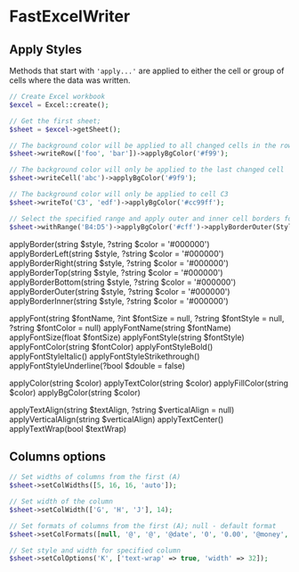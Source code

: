 # FastExcelWriter

## Apply Styles

Methods that start with ```'apply...'``` are applied to either the cell or group of cells where the data was written.

```php
// Create Excel workbook
$excel = Excel::create();

// Get the first sheet;
$sheet = $excel->getSheet();

// The background color will be applied to all changed cells in the row
$sheet->writeRow(['foo', 'bar'])->applyBgColor('#f99');

// The background color will only be applied to the last changed cell
$sheet->writeCell('abc')->applyBgColor('#9f9');

// The background color will only be applied to cell C3
$sheet->writeTo('C3', 'edf')->applyBgColor('#cc99ff');

// Select the specified range and apply outer and inner cell borders for it
$sheet->withRange('B4:D5')->applyBgColor('#cff')->applyBorderOuter(Style::BORDER_DOUBLE)->applyBorderInner(Style::BORDER_DOTTED);

```

applyBorder(string $style, ?string $color = '#000000')
applyBorderLeft(string $style, ?string $color = '#000000')
applyBorderRight(string $style, ?string $color = '#000000')
applyBorderTop(string $style, ?string $color = '#000000')
applyBorderBottom(string $style, ?string $color = '#000000')
applyBorderOuter(string $style, ?string $color = '#000000')
applyBorderInner(string $style, ?string $color = '#000000')

applyFont(string $fontName, ?int $fontSize = null, ?string $fontStyle = null, ?string $fontColor = null)
applyFontName(string $fontName)
applyFontSize(float $fontSize)
applyFontStyle(string $fontStyle)
applyFontColor(string $fontColor)
applyFontStyleBold()
applyFontStyleItalic()
applyFontStyleStrikethrough()
applyFontStyleUnderline(?bool $double = false)

applyColor(string $color)
applyTextColor(string $color)
applyFillColor(string $color)
applyBgColor(string $color)

applyTextAlign(string $textAlign, ?string $verticalAlign = null)
applyVerticalAlign(string $verticalAlign)
applyTextCenter()
applyTextWrap(bool $textWrap)

## Columns options

```php
// Set widths of columns from the first (A)
$sheet->setColWidths([5, 16, 16, 'auto']);

// Set width of the column
$sheet->setColWidth(['G', 'H', 'J'], 14);

// Set formats of columns from the first (A); null - default format
$sheet->setColFormats([null, '@', '@', '@date', '0', '0.00', '@money', '@money']);

// Set style and width for specified column
$sheet->setColOptions('K', ['text-wrap' => true, 'width' => 32]);
```
